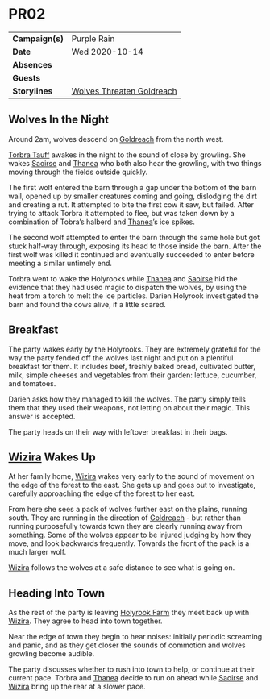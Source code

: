 # PR02

|||
| --- | --- |
| **Campaign(s)** | Purple Rain | session.2
| **Date** | Wed 2020-10-14 |
| **Absences** | |
| **Guests** | |
| **Storylines** | [Wolves Threaten Goldreach](../storylines/wolves-threaten-goldreach.md) |

## Wolves In the Night

Around 2am, wolves descend on [Goldreach](../../../astarus/civilisations/kingdom-of-astor/settlements/goldreach/README.md) from the north west.

[Torbra Tauff](../../../astarus/people/torbra-tauff.md) awakes in the night to the sound of close by growling. She wakes [Saoirse](../../../astarus/people/saoirse.md) and [Thanea](../../../astarus/people/thanea.md) who both also hear the growling, with two things moving through the fields outside quickly.

The first wolf entered the barn through a gap under the bottom of the barn wall, opened up by smaller creatures coming and going, dislodging the dirt and creating a rut. It attempted to bite the first cow it saw, but failed. After trying to attack Torbra it attempted to flee, but was taken down by a combination of Tobra’s halberd and [Thanea](../../../astarus/people/thanea.md)’s ice spikes.

The second wolf attempted to enter the barn through the same hole but got stuck half-way through, exposing its head to those inside the barn. After the first wolf was killed it continued and eventually succeeded to enter before meeting a similar untimely end.

Torbra went to wake the Holyrooks while [Thanea](../../../astarus/people/thanea.md) and [Saoirse](../../../astarus/people/saoirse.md) hid the evidence that they had used magic to dispatch the wolves, by using the heat from a torch to melt the ice particles. Darien Holyrook investigated the barn and found the cows alive, if a little scared.

## Breakfast

The party wakes early by the Holyrooks. They are extremely grateful for the way the party fended off the wolves last night and put on a plentiful breakfast for them. It includes beef, freshly baked bread, cultivated butter, milk, simple cheeses and vegetables from their garden: lettuce, cucumber, and tomatoes.

Darien asks how they managed to kill the wolves. The party simply tells them that they used their weapons, not letting on about their magic. This answer is accepted.

The party heads on their way with leftover breakfast in their bags.

## [Wizira](../../../astarus/people/wizira.md) Wakes Up

At her family home, [Wizira](../../../astarus/people/wizira.md) wakes very early to the sound of movement on the edge of the forest to the east. She gets up and goes out to investigate, carefully approaching the edge of the forest to her east.

From here she sees a pack of wolves further east on the plains, running south. They are running in the direction of [Goldreach](../../../astarus/civilisations/kingdom-of-astor/settlements/goldreach/README.md) - but rather than running purposefully towards town they are clearly running away from something. Some of the wolves appear to be injured judging by how they move, and look backwards frequently. Towards the front of the pack is a much larger wolf.

[Wizira](../../../astarus/people/wizira.md) follows the wolves at a safe distance to see what is going on.

## Heading Into Town

As the rest of the party is leaving [Holyrook Farm](../../../astarus/civilisations/kingdom-of-astor/settlements/goldreach/places/holyrook-farm.md) they meet back up with [Wizira](../../../astarus/people/wizira.md). They agree to head into town together.

Near the edge of town they begin to hear noises: initially periodic screaming and panic, and as they get closer the sounds of commotion and wolves growling become audible.

The party discusses whether to rush into town to help, or continue at their current pace. Torbra and [Thanea](../../../astarus/people/thanea.md) decide to run on ahead while [Saoirse](../../../astarus/people/saoirse.md) and [Wizira](../../../astarus/people/wizira.md) bring up the rear at a slower pace.
